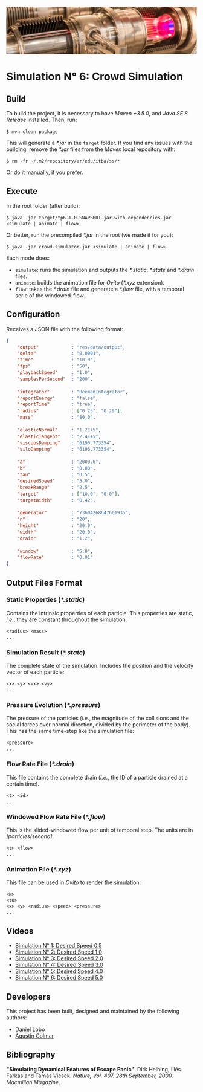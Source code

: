 ![...](res/image/readme-header.png)

# Simulation N° 6: Crowd Simulation

## Build

To build the project, it is necessary to have _Maven +3.5.0_, and
_Java SE 8 Release_ installed. Then, run:

```
$ mvn clean package
```

This will generate a _\*.jar_ in the `target` folder. If you find any issues
with the building, remove the _\*.jar_ files from the _Maven_ local
repository with:

```
$ rm -fr ~/.m2/repository/ar/edu/itba/ss/*
```

Or do it manually, if you prefer.

## Execute

In the root folder (after build):

```
$ java -jar target/tp6-1.0-SNAPSHOT-jar-with-dependencies.jar <simulate | animate | flow>
```

Or better, run the precompiled _\*.jar_ in the root (we made it for you):

```
$ java -jar crowd-simulator.jar <simulate | animate | flow>
```

Each mode does:

* `simulate`: runs the simulation and outputs the _\*.static_, _\*.state_ and
_\*.drain_ files.
* `animate`: builds the animation file for _Ovito_ (_\*.xyz_ extension).
* `flow`: takes the _\*.drain_ file and generate a _\*.flow_ file, with a
temporal serie of the windowed-flow.

## Configuration

Receives a JSON file with the following format:

```json
{
    "output"            : "res/data/output",
    "delta"             : "0.0001",
    "time"              : "10.0",
    "fps"               : "50",
    "playbackSpeed"     : "1.0",
    "samplesPerSecond"  : "200",

    "integrator"        : "BeemanIntegrator",
    "reportEnergy"      : "false",
    "reportTime"        : "true",
    "radius"            : ["0.25", "0.29"],
    "mass"              : "80.0",

    "elasticNormal"     : "1.2E+5",
    "elasticTangent"    : "2.4E+5",
    "viscousDamping"    : "6196.773354",
    "siloDamping"       : "6196.773354",

    "a"                 : "2000.0",
    "b"                 : "0.08",
    "tau"               : "0.5",
    "desiredSpeed"      : "5.0",
    "breakRange"        : "2.5",
    "target"            : ["10.0", "0.0"],
    "targetWidth"       : "0.42",

    "generator"         : "73604268647601935",
    "n"                 : "20",
    "height"            : "20.0",
    "width"             : "20.0",
    "drain"             : "1.2",

    "window"            : "5.0",
    "flowRate"          : "0.01"
}

```

## Output Files Format

### Static Properties (_\*.static_)

Contains the intrinsic properties of each particle. This properties are
static, _i.e._, they are constant throughout the simulation.

```
<radius> <mass>
...
```

### Simulation Result (_\*.state_)

The complete state of the simulation. Includes the position and the velocity
vector of each particle:

```
<x> <y> <vx> <vy>
...
```

### Pressure Evolution (_\*.pressure_)

The pressure of the particles (_i.e._, the magnitude of the collisions and the
social forces over normal direction, divided by the perimeter of the body).
This has the same time-step like the simulation file:

```
<pressure>
...
```

### Flow Rate File (_\*.drain_)

This file contains the complete drain (_i.e._, the ID of a particle
drained at a certain time).

```
<t> <id>
...
```

### Windowed Flow Rate File (_\*.flow_)

This is the slided-windowed flow per unit of temporal step. The units are in
_[particles/second]_.

```
<t> <flow>
...
```

### Animation File (_\*.xyz_)

This file can be used in _Ovito_ to render the simulation:

```
<N>
<t0>
<x> <y> <radius> <speed> <pressure>
...
```

## Videos

* [Simulation N° 1: Desired Speed 0.5]()
* [Simulation N° 2: Desired Speed 1.0]()
* [Simulation N° 3: Desired Speed 2.0]()
* [Simulation N° 4: Desired Speed 3.0]()
* [Simulation N° 5: Desired Speed 4.0]()
* [Simulation N° 6: Desired Speed 5.0]()

## Developers

This project has been built, designed and maintained by the following authors:

* [Daniel Lobo](https://github.com/lobo)
* [Agustín Golmar](https://github.com/agustin-golmar)

## Bibliography

__"Simulating Dynamical Features of Escape Panic"__. Dirk Helbing, Illés
Farkas and Tamás Vicsek. _Nature, Vol. 407. 28th September, 2000. Macmillan
Magazine_.

